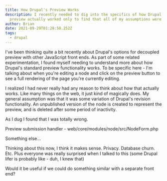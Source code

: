 ```yaml
---
title: How Drupal's Preview Works
description: I recently needed to dig into the specifics of how Drupal's node
  preview actually worked only to find that all of my assumptions were wrong.
author: Brian
date: 2021-09-29T01:28:50.252Z
tags:
  - drupal
---
```

I've been thinking quite a bit recently about Drupal's options for decoupled preview with other JavaScript front ends. As part of some related experimentation, I found myself needing to understand more about how Drupal's standard preview functionality works. To be specific here - I'm talking about when you're editing a node and click on the preview button to see a full rendering of the page you're currently editing. 

I realized I had never really had any reason to think about how that actually works. Like many things on the web, it just kind of magically does. My general assumption was that it was some variation of Drupal's revision functionality. An unpublished version of the node is created to represent the preview, and is deleted after some period of inactivity.

As I dug I found that I was totally wrong.

Preview submission handler - web/core/modules/node/src/NodeForm.php

Something else... 

Thinking about this now, I think it makes sense. Privacy. Database churn. Etc. Plus everyone was really surprised when I talked to this (some Drupal lifer is probably like - duh, I knew that)


Would it be useful if we could do something similar with a separate front end?
